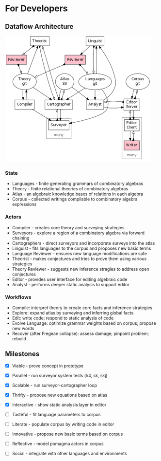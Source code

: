 # For Developers

## Dataflow Architecture

![Architecture](architecture.png)

### State

- Languages - finite generating grammars of combinatory algebras
- Theory - finite relational theories of combinatory algebras
- Atlas - an algebraic knowledge bases of relations in each algebra
- Corpus - collected writings compilable to combinatory algebra expressions

### Actors

- Compiler - creates core theory and surveying strategies
- Surveyors - explore a region of a combinatory algebra via forward chaining
- Cartographers - direct surveyors and incorporate surveys into the atlas
- Linguist - fits languages to the corpus and proposes new basic terms
- Language Reviewer - ensures new language modifications are safe
- Theorist - makes conjectures and tries to prove them using various strategies
- Theory Reviewer - suggests new inference stragies to address open conjectures
- Editor - provides user interface for editing algebraic code
- Analyst - performs deeper static analysis to support editor

### Workflows

- Compile: interpret theory to create core facts and inference strategies
- Explore: expand atlas by surveying and inferring global facts
- Edit: write code; respond to static analysis of code
- Evolve Language: optimize grammar weights based on corpus; propose new words
- Recover (after Fregean collapse): assess damage; pinpoint problem; rebuild

## Milestones 

- [x] Viable - prove concept in prototype
- [x] Parallel - run surveyor system tests (h4, sk, skj)
- [x] Scalable - run surveyor-cartographer loop
- [x] Thrifty - propose new equations based on atlas
- [x] Interactive - show static analysis layer in editor
- [ ] Tasteful - fit language parameters to corpus
- [ ] Literate - populate corpus by writing code in editor
- [ ] Innovative - propose new basic terms based on corpus
- [ ] Reflective - model pomagma actors in corpus
- [ ] Social - integrate with other languages and environments

